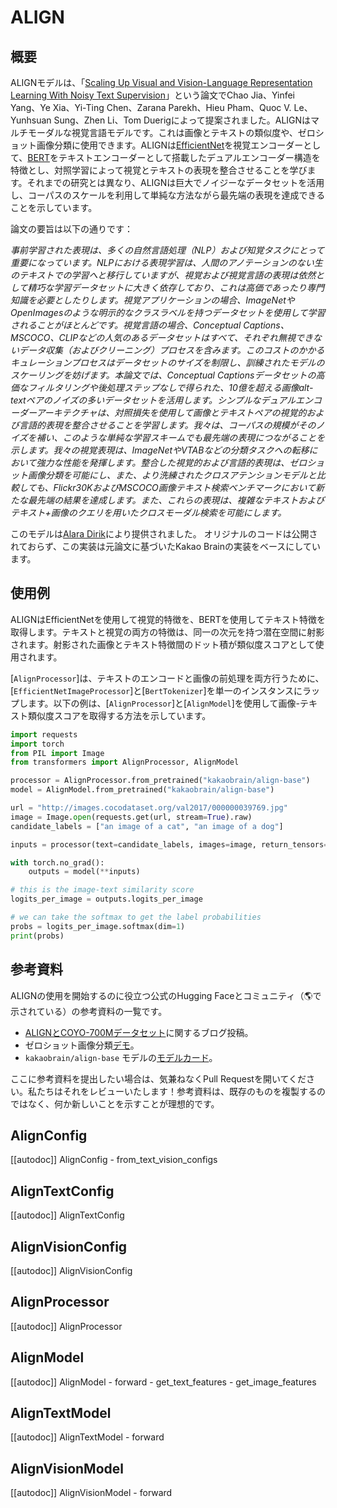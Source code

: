 <!--Copyright 2023 The HuggingFace Team. All rights reserved.

Licensed under the Apache License, Version 2.0 (the "License"); you may not use this file except in compliance with
the License. You may obtain a copy of the License at

http://www.apache.org/licenses/LICENSE-2.0

Unless required by applicable law or agreed to in writing, software distributed under the License is distributed on
an "AS IS" BASIS, WITHOUT WARRANTIES OR CONDITIONS OF ANY KIND, either express or implied. See the License for the
specific language governing permissions and limitations under the License.

⚠️ Note that this file is in Markdown but contain specific syntax for our doc-builder (similar to MDX) that may not be
rendered properly in your Markdown viewer.

-->

# ALIGN

## 概要

ALIGNモデルは、「[Scaling Up Visual and Vision-Language Representation Learning With Noisy Text Supervision](https://arxiv.org/abs/2102.05918)」という論文でChao Jia、Yinfei Yang、Ye Xia、Yi-Ting Chen、Zarana Parekh、Hieu Pham、Quoc V. Le、Yunhsuan Sung、Zhen Li、Tom Duerigによって提案されました。ALIGNはマルチモーダルな視覚言語モデルです。これは画像とテキストの類似度や、ゼロショット画像分類に使用できます。ALIGNは[EfficientNet](efficientnet)を視覚エンコーダーとして、[BERT](bert)をテキストエンコーダーとして搭載したデュアルエンコーダー構造を特徴とし、対照学習によって視覚とテキストの表現を整合させることを学びます。それまでの研究とは異なり、ALIGNは巨大でノイジーなデータセットを活用し、コーパスのスケールを利用して単純な方法ながら最先端の表現を達成できることを示しています。

論文の要旨は以下の通りです：

*事前学習された表現は、多くの自然言語処理（NLP）および知覚タスクにとって重要になっています。NLPにおける表現学習は、人間のアノテーションのない生のテキストでの学習へと移行していますが、視覚および視覚言語の表現は依然として精巧な学習データセットに大きく依存しており、これは高価であったり専門知識を必要としたりします。視覚アプリケーションの場合、ImageNetやOpenImagesのような明示的なクラスラベルを持つデータセットを使用して学習されることがほとんどです。視覚言語の場合、Conceptual Captions、MSCOCO、CLIPなどの人気のあるデータセットはすべて、それぞれ無視できないデータ収集（およびクリーニング）プロセスを含みます。このコストのかかるキュレーションプロセスはデータセットのサイズを制限し、訓練されたモデルのスケーリングを妨げます。本論文では、Conceptual Captionsデータセットの高価なフィルタリングや後処理ステップなしで得られた、10億を超える画像alt-textペアのノイズの多いデータセットを活用します。シンプルなデュアルエンコーダーアーキテクチャは、対照損失を使用して画像とテキストペアの視覚的および言語的表現を整合させることを学習します。我々は、コーパスの規模がそのノイズを補い、このような単純な学習スキームでも最先端の表現につながることを示します。我々の視覚表現は、ImageNetやVTABなどの分類タスクへの転移において強力な性能を発揮します。整合した視覚的および言語的表現は、ゼロショット画像分類を可能にし、また、より洗練されたクロスアテンションモデルと比較しても、Flickr30KおよびMSCOCO画像テキスト検索ベンチマークにおいて新たな最先端の結果を達成します。また、これらの表現は、複雑なテキストおよびテキスト+画像のクエリを用いたクロスモーダル検索を可能にします。*

このモデルは[Alara Dirik](https://huggingface.co/adirik)により提供されました。
オリジナルのコードは公開されておらず、この実装は元論文に基づいたKakao Brainの実装をベースにしています。

## 使用例

ALIGNはEfficientNetを使用して視覚的特徴を、BERTを使用してテキスト特徴を取得します。テキストと視覚の両方の特徴は、同一の次元を持つ潜在空間に射影されます。射影された画像とテキスト特徴間のドット積が類似度スコアとして使用されます。

[`AlignProcessor`]は、テキストのエンコードと画像の前処理を両方行うために、[`EfficientNetImageProcessor`]と[`BertTokenizer`]を単一のインスタンスにラップします。以下の例は、[`AlignProcessor`]と[`AlignModel`]を使用して画像-テキスト類似度スコアを取得する方法を示しています。

```python
import requests
import torch
from PIL import Image
from transformers import AlignProcessor, AlignModel

processor = AlignProcessor.from_pretrained("kakaobrain/align-base")
model = AlignModel.from_pretrained("kakaobrain/align-base")

url = "http://images.cocodataset.org/val2017/000000039769.jpg"
image = Image.open(requests.get(url, stream=True).raw)
candidate_labels = ["an image of a cat", "an image of a dog"]

inputs = processor(text=candidate_labels, images=image, return_tensors="pt")

with torch.no_grad():
    outputs = model(**inputs)

# this is the image-text similarity score
logits_per_image = outputs.logits_per_image

# we can take the softmax to get the label probabilities
probs = logits_per_image.softmax(dim=1)
print(probs)
```

## 参考資料

ALIGNの使用を開始するのに役立つ公式のHugging Faceとコミュニティ（🌎で示されている）の参考資料の一覧です。

- [ALIGNとCOYO-700Mデータセット](https://huggingface.co/blog/vit-align)に関するブログ投稿。
- ゼロショット画像分類[デモ](https://huggingface.co/spaces/adirik/ALIGN-zero-shot-image-classification)。
- `kakaobrain/align-base` モデルの[モデルカード](https://huggingface.co/kakaobrain/align-base)。

ここに参考資料を提出したい場合は、気兼ねなくPull Requestを開いてください。私たちはそれをレビューいたします！参考資料は、既存のものを複製するのではなく、何か新しいことを示すことが理想的です。

## AlignConfig

[[autodoc]] AlignConfig
    - from_text_vision_configs

## AlignTextConfig

[[autodoc]] AlignTextConfig

## AlignVisionConfig

[[autodoc]] AlignVisionConfig

## AlignProcessor

[[autodoc]] AlignProcessor

## AlignModel

[[autodoc]] AlignModel
    - forward
    - get_text_features
    - get_image_features

## AlignTextModel

[[autodoc]] AlignTextModel
    - forward

## AlignVisionModel

[[autodoc]] AlignVisionModel
    - forward
